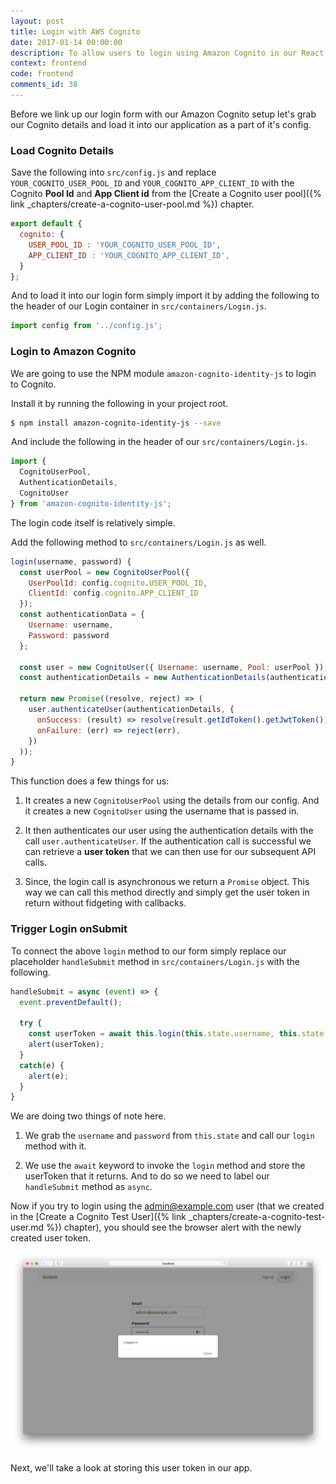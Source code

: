 ```yaml
---
layout: post
title: Login with AWS Cognito
date: 2017-01-14 00:00:00
description: To allow users to login using Amazon Cognito in our React.js app, we are going to use the amazon-cognito-identity-js NPM package. We need the Cognito User Pool Id and our App Client Id as well. We login in the user by calling the authenticateUser method and it returns a user JWT session token back.
context: frontend
code: frontend
comments_id: 38
---
```


Before we link up our login form with our Amazon Cognito setup let's grab our Cognito details and load it into our application as a part of it's config.

### Load Cognito Details

<img class="code-marker" src="/assets/s.png" />Save the following into `src/config.js` and replace `YOUR_COGNITO_USER_POOL_ID` and `YOUR_COGNITO_APP_CLIENT_ID` with the Cognito **Pool Id** and **App Client id** from the [Create a Cognito user pool]({% link _chapters/create-a-cognito-user-pool.md %}) chapter.

``` javascript
export default {
  cognito: {
    USER_POOL_ID : 'YOUR_COGNITO_USER_POOL_ID',
    APP_CLIENT_ID : 'YOUR_COGNITO_APP_CLIENT_ID',
  }
};
```

<img class="code-marker" src="/assets/s.png" />And to load it into our login form simply import it by adding the following to the header of our Login container in `src/containers/Login.js`.

``` javascript
import config from '../config.js';
```

### Login to Amazon Cognito

We are going to use the NPM module `amazon-cognito-identity-js` to login to Cognito.

<img class="code-marker" src="/assets/s.png" />Install it by running the following in your project root.

``` bash
$ npm install amazon-cognito-identity-js --save
```

<img class="code-marker" src="/assets/s.png" />And include the following in the header of our `src/containers/Login.js`.

``` javascript
import {
  CognitoUserPool,
  AuthenticationDetails,
  CognitoUser
} from 'amazon-cognito-identity-js';
```

The login code itself is relatively simple.

<img class="code-marker" src="/assets/s.png" />Add the following method to `src/containers/Login.js` as well.

``` javascript
login(username, password) {
  const userPool = new CognitoUserPool({
    UserPoolId: config.cognito.USER_POOL_ID,
    ClientId: config.cognito.APP_CLIENT_ID
  });
  const authenticationData = {
    Username: username,
    Password: password
  };

  const user = new CognitoUser({ Username: username, Pool: userPool });
  const authenticationDetails = new AuthenticationDetails(authenticationData);

  return new Promise((resolve, reject) => (
    user.authenticateUser(authenticationDetails, {
      onSuccess: (result) => resolve(result.getIdToken().getJwtToken()),
      onFailure: (err) => reject(err),
    })
  ));
}
```

This function does a few things for us:

1. It creates a new `CognitoUserPool` using the details from our config. And it creates a new `CognitoUser` using the username that is passed in.

2. It then authenticates our user using the authentication details with the call `user.authenticateUser`. If the authentication call is successful we can retrieve a **user token** that we can then use for our subsequent API calls.

3. Since, the login call is asynchronous we return a `Promise` object. This way we can call this method directly and simply get the user token in return without fidgeting with callbacks.

### Trigger Login onSubmit

<img class="code-marker" src="/assets/s.png" />To connect the above `login` method to our form simply replace our placeholder `handleSubmit` method in `src/containers/Login.js` with the following.

``` javascript
handleSubmit = async (event) => {
  event.preventDefault();

  try {
    const userToken = await this.login(this.state.username, this.state.password);
    alert(userToken);
  }
  catch(e) {
    alert(e);
  }
}
```

We are doing two things of note here.

1. We grab the `username` and `password` from `this.state` and call our `login` method with it.

2. We use the `await` keyword to invoke the `login` method and store the userToken that it returns. And to do so we need to label our `handleSubmit` method as `async`.

Now if you try to login using the admin@example.com user (that we created in the [Create a Cognito Test User]({% link _chapters/create-a-cognito-test-user.md %}) chapter), you should see the browser alert with the newly created user token.

![Login success screenshot](/assets/login-success.png)

Next, we'll take a look at storing this user token in our app.
